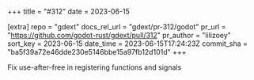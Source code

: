 +++
title = "#312"
date = 2023-06-15

[extra]
repo = "gdext"
docs_rel_url = "gdext/pr-312/godot"
pr_url = "https://github.com/godot-rust/gdext/pull/312"
pr_author = "lilizoey"
sort_key = 2023-06-15
date_time = 2023-06-15T17:24:23Z
commit_sha = "ba5f39a72e46dde230e5146bbe15a97fb12d101d"
+++

Fix use-after-free in registering functions and signals
